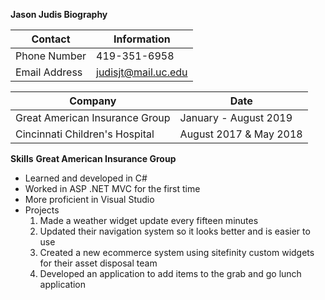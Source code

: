  **Jason Judis Biography**         
 
Contact | Information
------------ | -------------
Phone Number | 419-351-6958
Email Address | judisjt@mail.uc.edu

Company | Date
------------ | -------------
Great American Insurance Group | January - August 2019
Cincinnati Children's Hospital | August 2017 & May 2018

**Skills**
__Great American Insurance Group__
* Learned and developed in C#
* Worked in ASP .NET MVC for the first time
* More proficient in Visual Studio
* Projects
    1. Made a weather widget update every fifteen minutes
    2. Updated their navigation system so it looks better and is easier to use
    3. Created a new ecommerce system using sitefinity custom widgets for their asset disposal team
    4. Developed an application to add items to the grab and go lunch application
    
